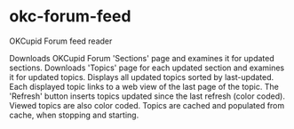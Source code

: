 okc-forum-feed
==============

OKCupid Forum feed reader

Downloads OKCupid Forum 'Sections' page and examines it for updated sections. Downloads 'Topics' page for each updated section and examines it for updated topics. Displays all updated topics sorted by last-updated. Each displayed topic links to a web view of the last page of the topic. The 'Refresh' button inserts topics updated since the last refresh (color coded). Viewed topics are also color coded. Topics are cached and populated from cache, when stopping and starting.
